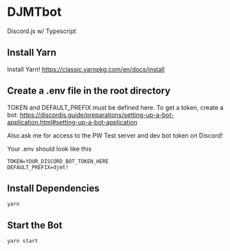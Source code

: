 # DJMTbot
Discord.js w/ Typescript

## Install Yarn
Install Yarn!
https://classic.yarnpkg.com/en/docs/install

## Create a .env file in the root directory
TOKEN and DEFAULT_PREFIX must be defined here.
To get a token, create a bot: https://discordjs.guide/preparations/setting-up-a-bot-application.html#setting-up-a-bot-application

Also ask me for access to the PW Test server and dev bot token on Discord!

Your .env should look like this
```
TOKEN=YOUR_DISCORD_BOT_TOKEN_HERE
DEFAULT_PREFIX=djmt!
```

## Install Dependencies
```
yarn 
```
## Start the Bot
```
yarn start
```
